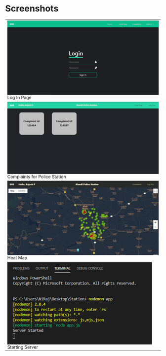 # Screenshots

<table>

  <tr>
    <td>
      <img src="/Police%20Station%20Website%20nodeJS/Screenshots/loginn.png" align="top">
      Log In Page
    </td>
  </tr>

  <tr>
    <td>
      <img src="/Police%20Station%20Website%20nodeJS/Screenshots/complaints.png" align="top">
      Complaints for Police Station
    </td>
  </tr>
  
  <tr>
    <td>
      <img src="/Police%20Station%20Website%20nodeJS/Screenshots/heat%20map.png" align="top">
      Heat Map
    </td>
  </tr>
  
  <tr>
    <td>
      <img src="/Police%20Station%20Website%20nodeJS/Screenshots/server.png" align="top">
      Starting Server
    </td>
  </tr>
</table>
